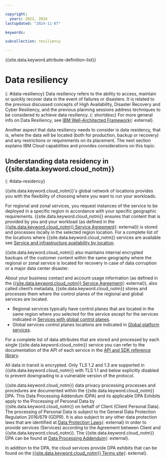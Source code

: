 ```yaml
---

copyright:
  years: 2023, 2024
lastupdated: "2024-11-07"

keywords:

subcollection: resiliency

---
```


{{site.data.keyword.attribute-definition-list}}

# Data resiliency
{: #data-resiliency}
Data resiliency refers to the ability to access, maintain or quickly recover data in the event of failures or disasters. It is related to the previous discussed concepts of High Availability, Disaster Recovery and Cyber Resiliency, and the previous planning sessions address techniques to be considered to achieve data resiliency. {: shortdesc} For more general info on Data Resiliency, see [IBM Well-Architected Framework](https://www.ibm.com/architectures/well-architected/resiliency#Practices){: external}.

Another aspect that data resiliency needs to consider is data residency, that is, where the data will be located (both for production, backup or recovery) and any restrictions or requirements on its placement. The next section explains IBM Cloud capabilities and provides considerations on this topic.

## Understanding data residency in {{site.data.keyword.cloud_notm}}
{: #data-residency}

{{site.data.keyword.cloud_notm}}'s global network of locations provides you with the flexibility of choosing where you want to run your workloads.

For regional and zonal services, you request instances of the service to be deployed in a specific region in accordance with your specific geographic requirements. {{site.data.keyword.cloud_notm}} ensures that content that is provided by you and your workload (as defined in the [{{site.data.keyword.cloud_notm}} Service Agreement](https://www.ibm.com/support/customer/csol/terms/?id=Z126-6304&cc=us&lc=en){: external}) is stored and processes locally in the selected region location. For a complete list of the locations where {{site.data.keyword.cloud_notm}} services are available see [Service and infrastructure availability by location](/docs/overview?topic=overview-services_region).

{{site.data.keyword.cloud_notm}} also maintains internal encrypted backups of the customer content within the same geography where the regional or zonal service is located for recovery in case of data corruption or a major data center disaster.

About your business contact and account usage information (as defined in the [{{site.data.keyword.cloud_notm}} Service Agreement](https://www.ibm.com/support/customer/csol/terms/?id=Z126-6304&cc=us&lc=en){: external}), also called client’s metadata, {{site.data.keyword.cloud_notm}} stores and processes them where the control planes of the regional and global services are located.

- Regional services typically have control planes that are located in the same region where you selected for the service except for the services indicated in [Services with global control planes](/docs/overview?topic=overview-zero-downtime#service-global-control-plane).
- Global services control planes locations are indicated in [Global platform services](/docs/overview?topic=overview-zero-downtime#global-platform).

For a complete list of data attributes that are stored and processed by each single {{site.data.keyword.cloud_notm}} service you can refer to the documentation of the API of each service in the [API and SDK reference library](https://cloud.ibm.com/docs?tab=api-docs).

All data in transit is encrypted. Only TLS 1.2 and 1.3 are supported in {{site.data.keyword.cloud_notm}} with TLS 1.1 and below explicitly disabled to prevent downgrading to a vulnerable version of the protocol.

{{site.data.keyword.cloud_notm}} data privacy processing processes and procedures are documented within the {{site.data.keyword.cloud_notm}} DPA. This Data Processing Addendum (DPA) and its applicable DPA Exhibits apply to the Processing of Personal Data by {{site.data.keyword.cloud_notm}} on behalf of Client (Client Personal Data). The processing of Personal Data is subject to the General Data Protection Regulation 2016/679 (GDPR). It is also subject to any other data protection laws that are identified at [Data Protection Laws](https://www.ibm.com/support/customer/csol/terms/?id=DPA-DPL&lc=en){: external} in order to provide services (Services) according to the Agreement between Client and {{site.data.keyword.cloud_notm}}. The {{site.data.keyword.cloud_notm}} DPA can be found at [Data Processing Addendum](https://www.ibm.com/support/customer/csol/terms/?id=Z126-7870&lc=en){: external}.

In addition to the DPA, the cloud services provide DPA exhibits that can be found on the [{{site.data.keyword.cloud_notm}} Terms site](https://www.ibm.com/support/customer/csol/terms/){: external}.
